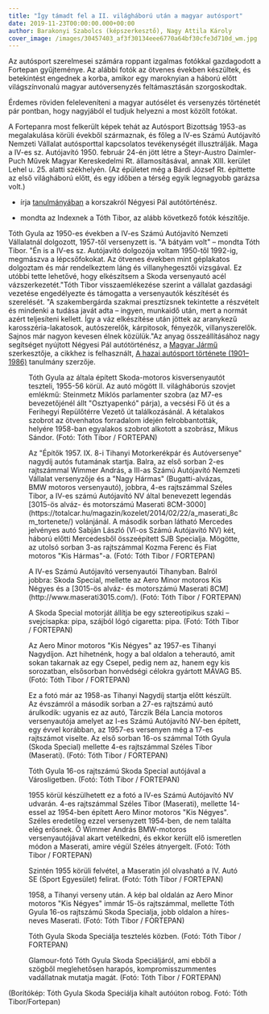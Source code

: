 ```yaml
---
title: "Így támadt fel a II. világháború után a magyar autósport"
date: 2019-11-23T00:00:00.000+00:00
author: Barakonyi Szabolcs (képszerkesztő), Nagy Attila Károly
cover_image: /images/30457403_af3f30134eee6770a64bf30cfe3d710d_wm.jpg
---
```


Az autósport szerelmesei számára roppant izgalmas fotókkal gazdagodott a Fortepan gyűjteménye. Az alábbi fotók az ötvenes években készültek, és betekintést engednek a korba, amikor egy maroknyian a háború előtt világszínvonalú magyar autóversenyzés feltámasztásán szorgoskodtak.

Érdemes röviden feleleveníteni a magyar autósélet és versenyzés történetét pár pontban, hogy nagyjából el tudjuk helyezni a most közölt fotókat.

A Fortepanra most felkerült képek tehát az Autósport Bizottság 1953-as megalakulása körüli évekből származnak, és főleg a IV-es Számú Autójavító Nemzeti Vállalat autósporttal kapcsolatos tevékenységét illusztrálják. Maga a IV-es sz. Autójavító 1950. február 24-én jött létre a Steyr-Austro Daimler-Puch Művek Magyar Kereskedelmi Rt. államosításával, annak XIII. kerület Lehel u. 25. alatti székhelyén. (Az épületet még a Bárdi József Rt. építtette az első világháború előtt, és egy időben a térség egyik legnagyobb garázsa volt.)

- írja [tanulmányában](https://kozlekedesimuzeum.hu/download/5Qpe2FU0Umn9NgLyX1gYJi1Rh2LI3AdW) a korszakról Négyesi Pál autótörténész.

- mondta az Indexnek a Tóth Tibor, az alább következő fotók készítője.

Tóth Gyula az 1950-es években a IV-es Számú Autójavító Nemzeti Vállalatnál dolgozott, 1957-től versenyzett is. "A bátyám volt" – mondta Tóth Tibor. "Én is a IV-es sz. Autójavító dolgozója voltam 1950-től 1992-ig, megmászva a lépcsőfokokat. Az ötvenes években mint géplakatos dolgoztam és már rendelkeztem láng és villanyhegesztői vizsgával. Ez utóbbi tette lehetővé, hogy elkészítsem a Skoda versenyautó acél vázszerkezetét."Tóth Tibor visszaemlékezése szerint a vállalat gazdasági vezetése engedélyezte és támogatta a versenyautók készítését és szerelését. "A szakembergárda szakmai presztízsnek tekintette a részvételt és mindenki a tudása javát adta – ingyen, munkaidő után, mert a normát azért teljesíteni kellett. Így a váz elkészítése után jöttek az aranykezű karosszéria-lakatosok, autószerelők, kárpitosok, fényezők, villanyszerelők. Sajnos már nagyon kevesen élnek közülük."Az anyag összeállításához nagy segítséget nyújtott Négyesi Pál autótörténész, a [Magyar Jármű](http://magyarjarmu.hu/) szerkesztője, a cikkhez is felhasznált, [A hazai autósport története (1901–1986)](https://kozlekedesimuzeum.hu/download/5Qpe2FU0Umn9NgLyX1gYJi1Rh2LI3AdW) tanulmány szerzője.

<figure>
<img src="/images/30411319_e583ff88523b28201be04ecd2401f547_wm.jpg" alt="" />
<figcaption>Tóth Gyula az általa épített Skoda-motoros kisversenyautót teszteli, 1955-56 körül. Az autó mögött II. világháborús szovjet emlékmű: Steinmetz Miklós parlamenter szobra (az M7-es bevezetőjénél állt "Osztyapenkó" párja), a vecsési Fő út és a Ferihegyi Repülőtérre Vezető út találkozásánál. A kétalakos szobrot az ötvenhatos forradalom idején felrobbantották, helyére 1958-ban egyalakos szobrot alkotott a szobrász, Mikus Sándor. (Fotó: Tóth Tibor / FORTEPAN)</figcaption>
</figure>

<figure>
<img src="/images/30411359_9ccb1ec0b4206f6585463e813983df60_wm.jpg" alt="" />
<figcaption>Az "Építők 1957. IX. 8-i Tihanyi Motorkerékpár és Autóversenye" nagydíj autós futamának startja. Balra, az első sorban 2-es rajtszámmal Wimmer András, a III-as Számú Autójavító Nemzeti Vállalat versenyzője és a "Nagy Hármas" (Bugatti-alvázas, BMW motoros versenyautó), jobbra, 4-es rajtszámmal Széles Tibor, a IV-es számú Autójavító NV által benevezett legendás [3015-ös al­váz- és mo­tor­szá­mú Maserati 8CM-3000](https://totalcar.hu/magazin/kozelet/2014/02/22/a_maserati_8cm_tortenete/) volánjánál. A második sorban látható Mercedes jelvényes autó Sabján László (VI-os Számú Autójavító NV) két, háború előtti Mercedesből összeépített SJB Specialja. Mögötte, az utolsó sorban 3-as rajtszámmal Kozma Ferenc és Fiat motoros "Kis Hármas"-a. (Fotó: Tóth Tibor / FORTEPAN)</figcaption>
</figure>

<figure>
<img src="/images/30411353_409a2af9b2c11ceb828f0f31e8dada78_wm.jpg" alt="" />
<figcaption>A IV-es Számú Autójavító versenyautói Tihanyban. Balról jobbra: Skoda Special, mellette az Aero Minor motoros Kis Négyes és a [3015-ös al­váz- és mo­tor­szá­mú Maserati 8CM](http://www.maserati3015.com/). (Fotó: Tóth Tibor / FORTEPAN)</figcaption>
</figure>

<figure>
<img src="/images/30411355_f13c89b871af113a1448333a599cd32d_wm.jpg" alt="" />
<figcaption>A Skoda Special motorját állítja be egy sztereotipikus szaki – svejcisapka: pipa, szájból lógó cigaretta: pipa. (Fotó: Tóth Tibor / FORTEPAN)</figcaption>
</figure>

<figure>
<img src="/images/30411339_40537d673df80b1a8e792af8190bed64_wm.jpg" alt="" />
<figcaption>Az Aero Minor motoros "Kis Négyes" az 1957-es Tihanyi Nagydíjon. Azt hihetnénk, hogy a bal oldalon a teherautó, amit sokan takarnak az egy Csepel, pedig nem az, hanem egy kis sorozatban, elsősorban honvédségi célokra gyártott MÁVAG B5. (Fotó: Tóth Tibor / FORTEPAN)</figcaption>
</figure>

<figure>
<img src="/images/30411345_bc6c71662d65b56500186ef055861ad3_wm.jpg" alt="" />
<figcaption>Ez a fotó már az 1958-as Tihanyi Nagydíj startja előtt készült. Az évszámról a második sorban a 27-es rajtszámú autó árulkodik: ugyanis ez az autó, Tárczik Béla Lancia motoros versenyautója amelyet az I-es Számú Autójavító NV-ben épített, egy évvel korábban, az 1957-es versenyen még a 17-es rajtszámot viselte. Az első sorban 16-os számmal Tóth Gyula (Skoda Special) mellette 4-es rajtszámmal Széles Tibor (Maserati). (Fotó: Tóth Tibor / FORTEPAN)</figcaption>
</figure>

<figure>
<img src="/images/30411327_f08b4006d21b03bf664364b772ce1bc3_wm.jpg" alt="" />
<figcaption>Tóth Gyula 16-os rajtszámú Skoda Special autójával a Városligetben. (Fotó: Tóth Tibor / FORTEPAN)</figcaption>
</figure>

<figure>
<img src="/images/30411331_e8a5bd7c12b5ba278f96b31c0ec11090_wm.jpg" alt="" />
<figcaption>1955 körül készülhetett ez a fotó a IV-es Számú Autójavító NV udvarán. 4-es rajtszámmal Széles Tibor (Maserati), mellette 14-essel az 1954-ben épített Aero Minor motoros "Kis Négyes". Széles eredetileg ezzel versenyzett 1954-ben, de nem találta elég erősnek. Ő Wimmer András BMW-motoros versenyautójával akart vetélkedni, és ekkor került elő ismeretlen módon a Maserati, amire végül Széles átnyergelt. (Fotó: Tóth Tibor / FORTEPAN)</figcaption>
</figure>

<figure>
<img src="/images/30411337_a340403ff67f43485b18cacbe40b895b_wm.jpg" alt="" />
<figcaption>Szintén 1955 körüli felvétel, a Maseratin jól olvasható a IV. Autó SE (Sport Egyesület) felirat. (Fotó: Tóth Tibor / FORTEPAN)</figcaption>
</figure>

<figure>
<img src="/images/30411357_314d4152bda8935dd96de3f4c0aadb1c_wm.jpg" alt="" />
<figcaption>1958, a Tihanyi verseny után. A kép bal oldalán az Aero Minor motoros "Kis Négyes" immár 15-ös rajtszámmal, mellette Tóth Gyula 16-os rajtszámú Skoda Specialja, jobb oldalon a híres-neves Maserati. (Fotó: Tóth Tibor / FORTEPAN)</figcaption>
</figure>

<figure>
<img src="/images/30411329_270cdf9d2383d5d46a45fa50121151ca_wm.jpg" alt="" />
<figcaption>Tóth Gyula Skoda Speciálja tesztelés közben. (Fotó: Tóth Tibor / FORTEPAN)</figcaption>
</figure>

<figure>
<img src="/images/30411325_3c863bcde9de8f9c72df70fba3842f45_wm.jpg" alt="" />
<figcaption>Glamour-fotó Tóth Gyula Skoda Speciáljáról, ami ebből a szögből meglehetősen harapós, kompromisszummentes vadállatnak mutatja magát. (Fotó: Tóth Tibor / FORTEPAN)</figcaption>
</figure>

(Borítókép: Tóth Gyula Skoda Speciálja kihalt autóúton robog. Fotó: Tóth Tibor/Fortepan)
